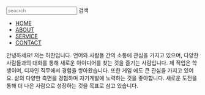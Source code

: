 <!doctype html>
<html lang="ko">
<head>
    <link href="https://fonts.googleapis.com.css?family=Noto+Sans+KR&display=swap" rel="stylesheet">
    <link rel="stylesheet" type="text/css" href="style.css">
</head>
<body>
<div class="wrap">
<div class="intro">
<div class="header">
    <div class="searrchArrea">
        <form>
        <input type="search" placeholder="seacrch">
    <span>검색</span>
    </form>
</div>
<ul class="nav">
<li><a href="#">HOME</a></li>
<li><a href="#">ABOUT</a></li>
<li><a href="#">SERVICE</a></li>
<li><a href="#">CONTACT</a></li>
</ul
 <p>안녕하세요! 저는 허찬입니다.
언어와 사람들 간의 소통에 관심을 가지고 있으며, 다양한 사람들과의 대화를 통해 새로운 아이디어를 찾는 것을 즐기는 사람입니다.
제 직업은 학생이며, 디자인 직무에서 경험을 쌓아왔습니다. 
 또한 게임 에도 큰 관심을 가지고 있어요. 삶의 다양한 측면을 경험하며 자기계발에 노력하는 것을 좋아합니다.
 새로운 도전을 통해 더 나은 사람으로 성장하는 것을 목표로 삼고 있습니다.</p>
